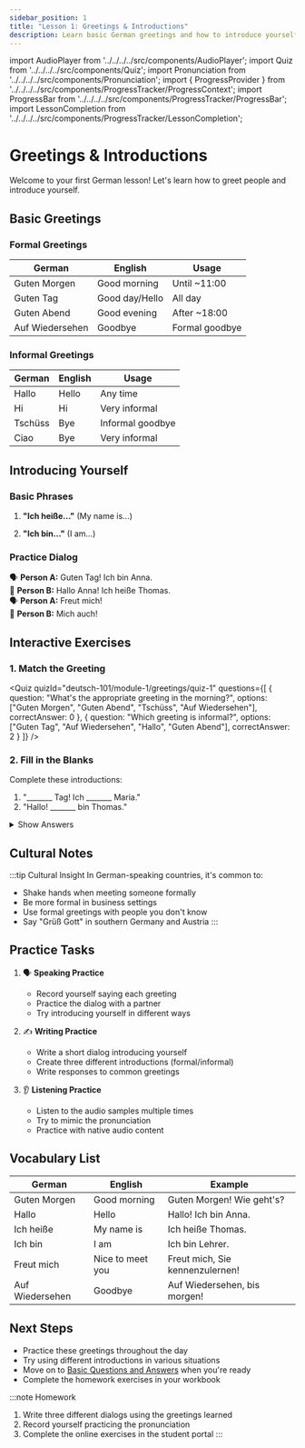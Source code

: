 ```yaml
---
sidebar_position: 1
title: "Lesson 1: Greetings & Introductions"
description: Learn basic German greetings and how to introduce yourself
---
```


import AudioPlayer from '../../../../src/components/AudioPlayer';
import Quiz from '../../../../src/components/Quiz';
import Pronunciation from '../../../../src/components/Pronunciation';
import { ProgressProvider } from '../../../../src/components/ProgressTracker/ProgressContext';
import ProgressBar from '../../../../src/components/ProgressTracker/ProgressBar';
import LessonCompletion from '../../../../src/components/ProgressTracker/LessonCompletion';

<ProgressProvider>
  <LessonCompletion lessonId="deutsch-101/module-1/greetings" title="Greetings & Introductions" />
  <ProgressBar />

# Greetings & Introductions

Welcome to your first German lesson! Let's learn how to greet people and introduce yourself.

## Basic Greetings

<div className="lesson-content">

### Formal Greetings

| German | English | Usage |
|--------|---------|--------|
| Guten Morgen | Good morning | Until ~11:00 |
| Guten Tag | Good day/Hello | All day |
| Guten Abend | Good evening | After ~18:00 |
| Auf Wiedersehen | Goodbye | Formal goodbye |

<Pronunciation word="Guten Morgen" ipa="ˈɡuːtn̩ ˈmɔʁɡn̩" />
<AudioPlayer src="/audio/greetings/guten-morgen.mp3" />

### Informal Greetings

| German | English | Usage |
|--------|---------|--------|
| Hallo | Hello | Any time |
| Hi | Hi | Very informal |
| Tschüss | Bye | Informal goodbye |
| Ciao | Bye | Very informal |

<Pronunciation word="Hallo" ipa="haˈloː" />
<AudioPlayer src="/audio/greetings/hallo.mp3" />

</div>

## Introducing Yourself

### Basic Phrases

1. **"Ich heiße..."** (My name is...)
   <Pronunciation word="Ich heiße" ipa="ɪç ˈhaɪ̯sə" />
   <AudioPlayer src="/audio/introductions/ich-heisse.mp3" />

2. **"Ich bin..."** (I am...)
   <Pronunciation word="Ich bin" ipa="ɪç bɪn" />
   <AudioPlayer src="/audio/introductions/ich-bin.mp3" />

### Practice Dialog

🗣️ **Person A:** Guten Tag! Ich bin Anna.  
👥 **Person B:** Hallo Anna! Ich heiße Thomas.  
🗣️ **Person A:** Freut mich!  
👥 **Person B:** Mich auch!

<AudioPlayer src="/audio/dialogs/introduction-dialog.mp3" />

## Interactive Exercises

### 1. Match the Greeting

<Quiz
  quizId="deutsch-101/module-1/greetings/quiz-1"
  questions={[
    {
      question: "What's the appropriate greeting in the morning?",
      options: ["Guten Morgen", "Guten Abend", "Tschüss", "Auf Wiedersehen"],
      correctAnswer: 0
    },
    {
      question: "Which greeting is informal?",
      options: ["Guten Tag", "Auf Wiedersehen", "Hallo", "Guten Abend"],
      correctAnswer: 2
    }
  ]}
/>

### 2. Fill in the Blanks

Complete these introductions:

1. "_______ Tag! Ich _______ Maria."
2. "Hallo! _______ bin Thomas."

<details>
<summary>Show Answers</summary>

1. "Guten Tag! Ich heiße Maria."
2. "Hallo! Ich bin Thomas."

</details>

## Cultural Notes

:::tip Cultural Insight
In German-speaking countries, it's common to:
- Shake hands when meeting someone formally
- Be more formal in business settings
- Use formal greetings with people you don't know
- Say "Grüß Gott" in southern Germany and Austria
:::

## Practice Tasks

1. 🗣️ **Speaking Practice**
   - Record yourself saying each greeting
   - Practice the dialog with a partner
   - Try introducing yourself in different ways

2. ✍️ **Writing Practice**
   - Write a short dialog introducing yourself
   - Create three different introductions (formal/informal)
   - Write responses to common greetings

3. 👂 **Listening Practice**
   - Listen to the audio samples multiple times
   - Try to mimic the pronunciation
   - Practice with native audio content

## Vocabulary List

| German | English | Example |
|--------|---------|----------|
| Guten Morgen | Good morning | Guten Morgen! Wie geht's? |
| Hallo | Hello | Hallo! Ich bin Anna. |
| Ich heiße | My name is | Ich heiße Thomas. |
| Ich bin | I am | Ich bin Lehrer. |
| Freut mich | Nice to meet you | Freut mich, Sie kennenzulernen! |
| Auf Wiedersehen | Goodbye | Auf Wiedersehen, bis morgen! |

## Next Steps

- Practice these greetings throughout the day
- Try using different introductions in various situations
- Move on to [Basic Questions and Answers](./questions) when you're ready
- Complete the homework exercises in your workbook

:::note Homework
1. Write three different dialogs using the greetings learned
2. Record yourself practicing the pronunciation
3. Complete the online exercises in the student portal
:::

</ProgressProvider> 